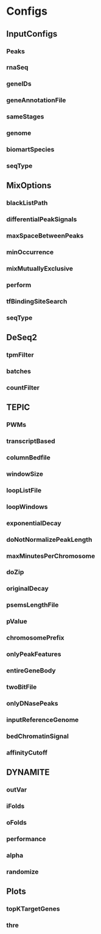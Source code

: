 # Configs

## InputConfigs

### Peaks

### rnaSeq

### geneIDs

### geneAnnotationFile

### sameStages

### genome

### biomartSpecies

### seqType

## MixOptions

### blackListPath

### differentialPeakSignals

### maxSpaceBetweenPeaks

### minOccurrence

### mixMutuallyExclusive

### perform

### tfBindingSiteSearch

### seqType

## DeSeq2

### tpmFilter

### batches

### countFilter

## TEPIC

### PWMs

### transcriptBased

### columnBedfile

### windowSize

### loopListFile

### loopWindows

### exponentialDecay

### doNotNormalizePeakLength

### maxMinutesPerChromosome

### doZip

### originalDecay

### psemsLengthFile

### pValue

### chromosomePrefix

### onlyPeakFeatures

### entireGeneBody

### twoBitFile

### onlyDNasePeaks

### inputReferenceGenome

### bedChromatinSignal

### affinityCutoff

## DYNAMITE

### outVar

### iFolds

### oFolds

### performance

### alpha

### randomize

## Plots

### topKTargetGenes

### thre
